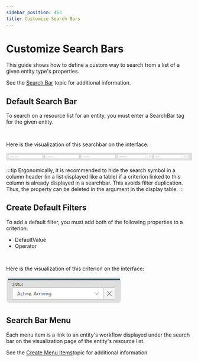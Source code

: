 ```yaml
---
sidebar_position: 463
title: Customize Search Bars
---
```


# Customize Search Bars

This guide shows how to define a custom way to search from a list of a given entity type's properties.

See the [Search Bar](../../../toolkit/xml-configuration/user-interface/searchbar/index "Search Bar") topic for additional information.

## Default Search Bar

To search on a resource list for an entity, you must enter a SearchBar tag for the given entity.

```
                                      

```
Here is the visualization of this searchbar on the interface:

![SearchBarWithoutFilters](../../../../../../../../static/images/Usercube_SaaS/Content/Resources/Images/SearchBarWithoutFilter.png)

:::tip
Ergonomically, it is recommended to hide the search symbol in a column header (in a list displayed like a table) if a criterion linked to this column is already displayed in a searchbar. This avoids filter duplication.
Thus, the  property can be deleted in the  argument in the display table.
:::

## Create Default Filters

To add a default filter, you must add both of the following properties to a criterion:

* DefaultValue
* Operator

```


```
Here is the visualization of this criterion on the interface:

![SearchBarFilter](../../../../../../../../static/images/Usercube_SaaS/Content/Resources/Images/SearchBarfilters.png)

## Search Bar Menu

Each menu item is a link to an entity's workflow displayed under the search bar on the visualization page of the entity's resource list.

See the [Create Menu Items](../create-menu-items/index "Create Menu Items")topic for additional information